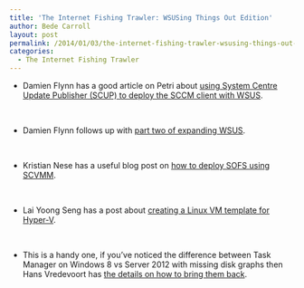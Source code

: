 ```yaml
---
title: 'The Internet Fishing Trawler: WSUSing Things Out Edition'
author: Bede Carroll
layout: post
permalink: /2014/01/03/the-internet-fishing-trawler-wsusing-things-out-edition/
categories:
  - The Internet Fishing Trawler
---
```

*   Damien Flynn has a good article on Petri about <a href="http://www.petri.co.il/how-to-expand-wsus-updates-code-signing-certificate.htm" target="_blank">using System Centre Update Publisher (SCUP) to deploy the SCCM client with WSUS</a>.

&nbsp;

*   Damien Flynn follows up with <a href="http://www.petri.co.il/expand-wsus-updates-system-center-updates-publisher-scup.htm" target="_blank">part two of expanding WSUS</a>.

&nbsp;

*   Kristian Nese has a useful blog post on <a href="http://kristiannese.blogspot.com.au/2013/10/how-to-deploy-scale-out-file-server.html" target="_blank">how to deploy SOFS using SCVMM</a>.

&nbsp;

*   Lai Yoong Seng has a post about <a href="http://www.ms4u.info/2013/11/create-linux-vm-template-using-vmm-2012.html" target="_blank">creating a Linux VM template for Hyper-V</a>.

&nbsp;

*   This is a handy one, if you&#8217;ve noticed the difference between Task Manager on Windows 8 vs Server 2012 with missing disk graphs then Hans Vredevoort has <a href="http://www.hyper-v.nu/archives/hvredevoort/2013/11/disk-performance-counters-in-windows-server-2012-r2-task-manager/" target="_blank">the details on how to bring them back</a>.

&nbsp;